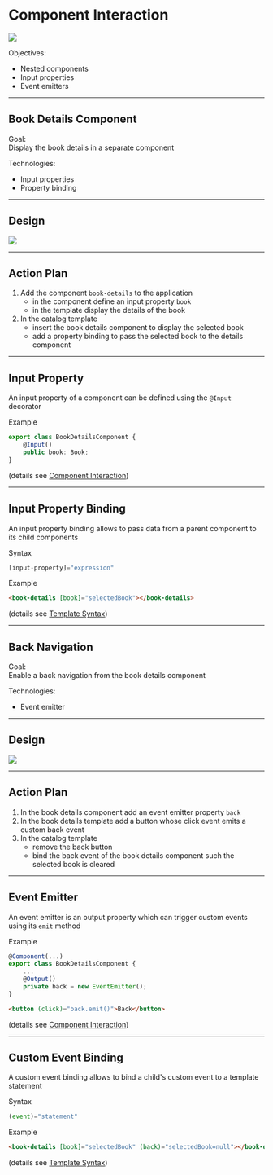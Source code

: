 # Component Interaction

![](img/component-tree.png)

Objectives:
- Nested components
- Input properties
- Event emitters

---

## Book Details Component

Goal:<br>
Display the book details in a separate component

Technologies:
- Input properties
- Property binding

----

## Design

![](img/bookstore4.svg)

----

## Action Plan

1. Add the component `book-details` to the application
   - in the component define an input property `book`
   - in the template display the details of the book
2. In the catalog template
   - insert the book details component to display the selected book
   - add a property binding to pass the selected book to the details component

----

## Input Property

An input property of a component can be defined using the `@Input` decorator

Example
```typescript
export class BookDetailsComponent {
	@Input()
	public book: Book;
}
```

(details see [Component Interaction](https://angular.io/guide/component-interaction#parent-to-child))

----

## Input Property Binding

An input property binding allows to pass data from a parent component to its child components

Syntax
```typescript
[input-property]="expression"
```

Example
```html
<book-details [book]="selectedBook"></book-details>
```

(details see [Template Syntax](https://angular.io/guide/template-syntax.html#property-binding))

---

## Back Navigation

Goal:<br>
Enable a back navigation from the book details component

Technologies:
- Event emitter

----

## Design

![](img/bookstore5.svg)

----

## Action Plan

1. In the book details component add an event emitter property `back`
2. In the book details template add a button whose click event emits a custom back event
3. In the catalog template
   - remove the back button
   - bind the back event of the book details component such the selected book is cleared

----

## Event Emitter

An event emitter is an output property which can trigger custom events using its `emit` method

Example
```typescript
@Component(...)
export class BookDetailsComponent {
	...
	@Output()
	private back = new EventEmitter();
}
```

```html
<button (click)="back.emit()">Back</button>
```

(details see [Component Interaction](https://angular.io/guide/component-interaction#parent-listens-for-child-eventt))

----

## Custom Event Binding

A custom event binding allows to bind a child's custom event to a template statement

Syntax
```typescript
(event)="statement"
```

Example
```html
<book-details [book]="selectedBook" (back)="selectedBook=null"></book-details>
```

(details see [Template Syntax](https://angular.io/guide/template-syntax#event-binding))

